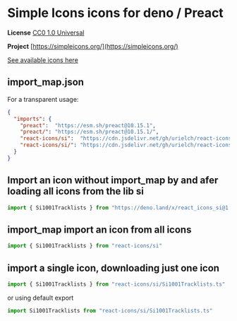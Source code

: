 # Simple Icons icons for deno / Preact

**License** [CC0 1.0 Universal](https://creativecommons.org/publicdomain/zero/1.0/)

**Project** [https://simpleicons.org/](https://simpleicons.org/)

[See available icons here](https://react-icons.deno.dev/si)

## import_map.json

For a transparent usage:

```json
{
  "imports": {
    "preact":  "https://esm.sh/preact@10.15.1",
    "preact/": "https://esm.sh/preact@10.15.1/",
    "react-icons/si":  "https://cdn.jsdelivr.net/gh/urielch/react-icons-si@1.0.9/mod.ts",
    "react-icons/si/": "https://cdn.jsdelivr.net/gh/urielch/react-icons-si@1.0.9/ico/",
  }
}
```

## Import an icon without import_map by and afer loading all icons from the lib si

```ts
import { Si1001Tracklists } from "https://deno.land/x/react_icons_si@1.0.9/mod.ts"
```

## import_map import an icon from all icons

```ts
import { Si1001Tracklists } from "react-icons/si"
```

## import a single icon, downloading just one icon

```ts
import { Si1001Tracklists } from "react-icons/si/Si1001Tracklists.ts"
```

or using default export

```ts
import Si1001Tracklists from "react-icons/si/Si1001Tracklists.ts"
```


